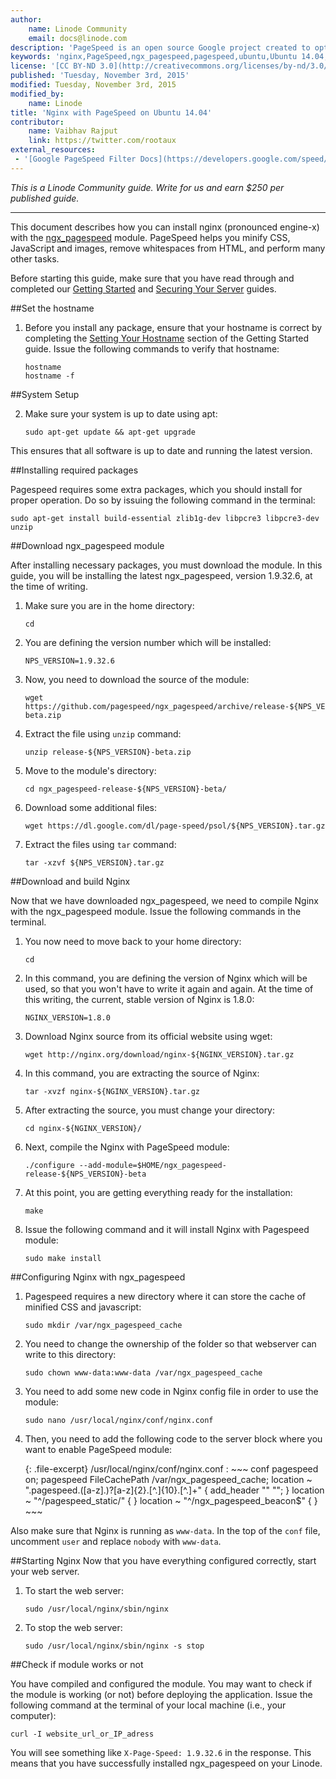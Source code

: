 ```yaml
---
author:
    name: Linode Community
    email: docs@linode.com
description: 'PageSpeed is an open source Google project created to optimize website performance using modules for Apache and nginx. PageSpeed is available as .deb or .rpm binaries, or can be compiled from source. This guide will walk you through setting up the ngx_pagespeed module for nginx on Ubuntu 14.04.'
keywords: 'nginx,PageSpeed,ngx_pagespeed,pagespeed,ubuntu,Ubuntu 14.04,'
license: '[CC BY-ND 3.0](http://creativecommons.org/licenses/by-nd/3.0/us/)'
published: 'Tuesday, November 3rd, 2015'
modified: Tuesday, November 3rd, 2015
modified_by:
    name: Linode
title: 'Nginx with PageSpeed on Ubuntu 14.04'
contributor:
    name: Vaibhav Rajput
    link: https://twitter.com/rootaux
external_resources:
 - '[Google PageSpeed Filter Docs](https://developers.google.com/speed/pagespeed/module/config_filters)'
---
```


*This is a Linode Community guide. Write for us and earn $250 per published guide.*
<hr>

This document describes how you can install nginx (pronounced engine-x) with the [ngx_pagespeed](https://developers.google.com/speed/pagespeed/module/) module. PageSpeed helps you minify CSS, JavaScript and images, remove whitespaces from HTML, and perform many other tasks.

Before starting this guide, make sure that  you have read through and completed our [Getting Started](/docs/getting-started#debian-7--slackware--ubuntu-1404) and [Securing Your Server](/docs/security/securing-your-server/) guides.

##Set the hostname

1.  Before you install any package, ensure that your hostname is correct by completing the [Setting Your Hostname](/docs/getting-started#sph_setting-the-hostname) section of the Getting Started guide. Issue the following commands to verify that hostname:

        hostname
        hostname -f

##System Setup

2.  Make sure your system is up to date using apt:

        sudo apt-get update && apt-get upgrade

This ensures that all software is up to date and running the latest version.

##Installing required packages

Pagespeed requires some extra packages, which you should install for proper operation. Do so by issuing the following command in the terminal:

    sudo apt-get install build-essential zlib1g-dev libpcre3 libpcre3-dev unzip

##Download ngx_pagespeed module

After installing necessary packages, you must download the module. In this guide, you will be installing the latest  ngx_pagespeed, version 1.9.32.6, at the time of writing.

1.  Make sure you are in the home directory:

        cd

2.  You are defining the version number which  will be installed:

        NPS_VERSION=1.9.32.6

3.  Now, you need to download the source of the module: 
    
        wget https://github.com/pagespeed/ngx_pagespeed/archive/release-${NPS_VERSION}-beta.zip

4.  Extract the file using `unzip` command: 
    
        unzip release-${NPS_VERSION}-beta.zip
 
5.  Move to the module's directory:
    
        cd ngx_pagespeed-release-${NPS_VERSION}-beta/
 
6.  Download some additional files: 
    
        wget https://dl.google.com/dl/page-speed/psol/${NPS_VERSION}.tar.gz
 
7.  Extract the files using `tar` command:

        tar -xzvf ${NPS_VERSION}.tar.gz

##Download and build Nginx

Now that we have downloaded ngx_pagespeed, we need to compile Nginx with the ngx_pagespeed module. Issue the following commands in the terminal.

1.  You now need to move back to your home directory:

        cd

2.  In this command, you are defining the version of Nginx which will be used, so that you won't have to write it again and again. At the time of this writing, the current, stable version of Nginx is 1.8.0:

        NGINX_VERSION=1.8.0

3.  Download Nginx source from its official website using wget:

        wget http://nginx.org/download/nginx-${NGINX_VERSION}.tar.gz

4.  In this command, you are extracting the source of Nginx:

        tar -xvzf nginx-${NGINX_VERSION}.tar.gz

5.  After extracting the source, you must change your directory:

        cd nginx-${NGINX_VERSION}/

6.  Next, compile the Nginx with PageSpeed module:

        ./configure --add-module=$HOME/ngx_pagespeed-release-${NPS_VERSION}-beta

7.  At this point, you are getting everything ready for the installation:

        make

8.  Issue the following command and it will install Nginx with Pagespeed module:

        sudo make install

##Configuring Nginx with ngx_pagespeed

1.  Pagespeed requires a new directory where it can store the cache of minified CSS and javascript:

        sudo mkdir /var/ngx_pagespeed_cache

2.  You need to change the ownership of the folder so that webserver can write to this directory:

        sudo chown www-data:www-data /var/ngx_pagespeed_cache

3.  You need to add some new code in Nginx config file in order to use the module:

        sudo nano /usr/local/nginx/conf/nginx.conf

4.  Then, you need to add the following code to the server block where you want to enable PageSpeed module:

    {: .file-excerpt}
    /usr/local/nginx/conf/nginx.conf
    :   ~~~ conf
        pagespeed on;
        pagespeed FileCachePath /var/ngx_pagespeed_cache;
        location ~ "\.pagespeed\.([a-z]\.)?[a-z]{2}\.[^.]{10}\.[^.]+" {
         add_header "" "";
        }
        location ~ "^/pagespeed_static/" { }
        location ~ "^/ngx_pagespeed_beacon$" { }
        ~~~

Also make sure that Nginx is running as `www-data`. In the top of the `conf` file, uncomment `user` and replace `nobody` with `www-data`.

##Starting Nginx
Now that you have everything configured correctly, start your web server.

1.  To start the web server:

        sudo /usr/local/nginx/sbin/nginx

2.  To stop the web server:
 
        sudo /usr/local/nginx/sbin/nginx -s stop

##Check if module works or not

You have compiled and configured the module. You may want to check if the module is working (or not) before deploying the application. Issue the following command at the terminal of your local machine (i.e., your computer):

    curl -I website_url_or_IP_adress
    
You will see something like `X-Page-Speed: 1.9.32.6` in the response. This means that you have successfully installed ngx_pagespeed on your Linode.